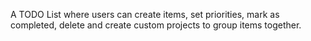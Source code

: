 A TODO List where users can create items, set priorities, mark as completed, delete and create custom projects to group items together.